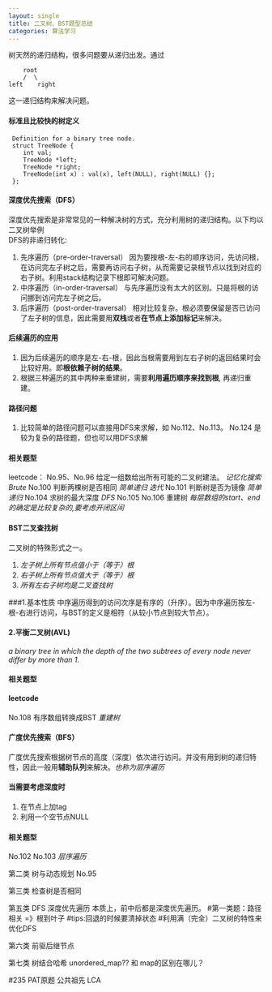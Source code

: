 ```yaml
---
layout: single
title: 二叉树、BST题型总结
categories: 算法学习
---
```


树天然的递归结构，很多问题要从递归出发。通过
```
    root
    /  \
left    right
```
这一递归结构来解决问题。

#### 标准且比较快的树定义
```
 Definition for a binary tree node.
 struct TreeNode {
    int val;
    TreeNode *left;
    TreeNode *right;
    TreeNode(int x) : val(x), left(NULL), right(NULL) {};
 };
```

#### 深度优先搜索（DFS）
深度优先搜索是非常常见的一种解决树的方式，充分利用树的递归结构。以下均以二叉树举例   
DFS的非递归转化:
1. 先序遍历（pre-order-traversal）
    因为要按根-左-右的顺序访问，先访问根，在访问完左子树之后，需要再访问右子树，从而需要记录根节点以找到对应的右子树。利用stack结构记录下根即可解决问题。
2. 中序遍历（in-order-traversal）
    与先序遍历没有太大的区别。只是将根的访问挪到访问完左子树之后。
3. 后序遍历（post-order-traversal）
    相对比较复杂。根必须要保留是否已访问了左子树的信息，因此需要用**双栈**或者**在节点上添加标记**来解决。

#### 后续遍历的应用
1. 因为后续遍历的顺序是左-右-根，因此当根需要用到左右子树的返回结果时会比较好用。即**根依赖子树的结果**。
2. 根据三种遍历的其中两种来重建树，需要**利用遍历顺序来找到根**, 再递归重建。

#### 路径问题
1. 比较简单的路径问题可以直接用DFS来求解，如 No.112、No.113。 No.124 是较为复杂的路径题，但也可以用DFS求解

#### 相关题型
leetcode：
No.95、No.96 给定一组数给出所有可能的二叉树建法。 *记忆化搜索* *Brute*
No.100 判断两棵树是否相同 *简单递归* *迭代*
No.101 判断树是否为镜像 *简单递归*
No.104 求树的最大深度 *DFS*
No.105 No.106 重建树 *每层数组的start、end的确定是比较复杂的,要考虑开闭区间*

#### BST二叉查找树
二叉树的特殊形式之一。
1. *左子树上所有节点值小于（等于）根*
2. *右子树上所有节点值大于（等于）根*
3. *所有左右子树均是二叉查找树*

###1.基本性质
中序遍历得到的访问次序是有序的（升序）。因为中序遍历按左-根-右进行访问，与BST的定义是相符（从较小节点到较大节点）。

#### 2.平衡二叉树(AVL)
*a binary tree in which the depth of the two subtrees of every node never differ by more than 1.*


#### 相关题型
#### leetcode
No.108 有序数组转换成BST *重建树*


#### 广度优先搜索（BFS）
广度优先搜索根据树节点的高度（深度）依次进行访问。并没有用到树的递归特性，因此一般用**辅助队列**来解决。*也称为层序遍历*

#### 当需要考虑深度时
1. 在节点上加tag 
2. 利用一个空节点NULL

#### 相关题型
No.102 No.103 *层序遍历*

第二类 树与动态规划
No.95

第三类 检查树是否相同


第五类 DFS 深度优先遍历 本质上，前中后都是深度优先遍历。
    #第一类题：路径相关 =》根到叶子 #tips:回退的时候要清掉状态
    #利用满（完全）二叉树的特性来优化DFS

第六类 前驱后继节点

第七类 树结合哈希
unordered_map?? 和 map的区别在哪儿？

#235 PAT原题 公共祖先 LCA
